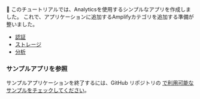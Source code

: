👏 このチュートリアルでは、Analyticsを使用するシンプルなアプリを作成しました。 これで、アプリケーションに追加するAmplifyカテゴリを追加する準備が整いました。

- [認証](~/lib/auth/getting-started.md)
- [ストレージ](~/lib/storage/getting-started.md)
- [分析](~/lib/analytics/getting-started.md)

### サンプルアプリを参照

サンプルアプリケーションを終了するには、GitHub リポジトリの [で利用可能なサンプルをチェックしてください](https://github.com/aws-amplify/amplify-flutter)。
